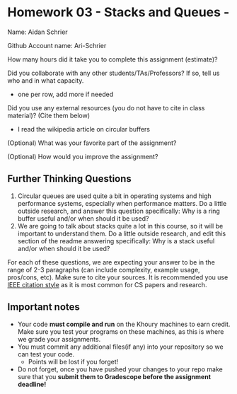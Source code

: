 # Homework 03 - Stacks and Queues -

Name: Aidan Schrier

Github Account name: Ari-Schrier

How many hours did it take you to complete this assignment (estimate)? 

Did you collaborate with any other students/TAs/Professors? If so, tell us who and in what capacity.  
- one per row, add more if needed


Did you use any external resources (you do not have to cite in class material)? (Cite them below)  
- I read the wikipedia article on circular buffers


(Optional) What was your favorite part of the assignment? 

(Optional) How would you improve the assignment? 

## Further Thinking Questions

1. Circular queues are used quite a bit in operating systems and high performance systems, especially when performance matters. Do a little outside research, and answer this question specifically: Why is a ring buffer useful and/or when should it be used? 
2. We are going to talk about stacks quite a lot in this course, so it will be important to understand them. Do a little outside research, and edit this section of the readme answering specifically: Why is a stack useful and/or when should it be used?



For each of these questions, we are expecting your answer to be in the range of 2-3 paragraphs (can include complexity, example usage, pros/cons, etc). Make sure to cite your sources. It is recommended you use [IEEE citation style](https://owl.purdue.edu/owl/research_and_citation/ieee_style/ieee_overview.htm) as it is most common for CS papers and research. 


## Important notes

* Your code **must compile and run** on the Khoury machines to earn credit. Make sure you test your programs on these machines, as this is where we grade your assignments.
* You must commit any additional files(if any) into your repository so we can test your code.
  * Points will be lost if you forget!
* Do not forget, once you have pushed your changes to your repo make sure that you **submit them to Gradescope before the assignment deadline!**

